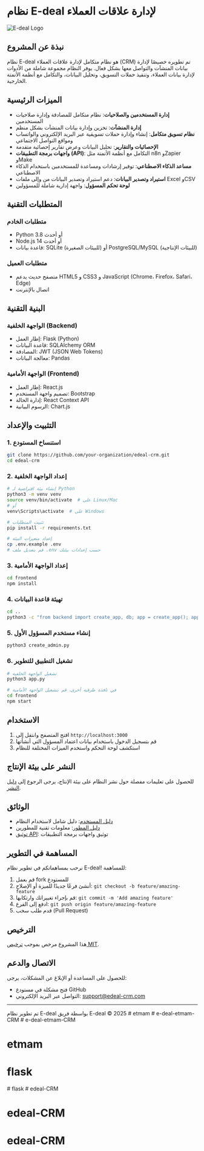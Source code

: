 # نظام E-deal لإدارة علاقات العملاء

![E-deal Logo](frontend/public/logo.png)

## نبذة عن المشروع

نظام E-deal هو نظام متكامل لإدارة علاقات العملاء (CRM) تم تطويره خصيصًا لإدارة بيانات المنشآت والتواصل معها بشكل فعال. يوفر النظام مجموعة شاملة من الأدوات لإدارة بيانات العملاء، وتنفيذ حملات التسويق، وتحليل البيانات، والتكامل مع أنظمة الأتمتة الخارجية.

## الميزات الرئيسية

- **إدارة المستخدمين والصلاحيات**: نظام متكامل للمصادقة وإدارة صلاحيات المستخدمين
- **إدارة المنشآت**: تخزين وإدارة بيانات المنشآت بشكل منظم
- **نظام تسويق متكامل**: إنشاء وإدارة حملات تسويقية عبر البريد الإلكتروني والواتساب ومواقع التواصل الاجتماعي
- **الإحصائيات والتقارير**: تحليل البيانات وعرض تقارير إحصائية متقدمة
- **واجهات برمجة التطبيقات (API)**: التكامل مع أنظمة الأتمتة مثل n8n وZapier وMake
- **مساعد الذكاء الاصطناعي**: توفير إرشادات ومساعدة للمستخدمين باستخدام الذكاء الاصطناعي
- **استيراد وتصدير البيانات**: دعم استيراد وتصدير البيانات من وإلى ملفات Excel وCSV
- **لوحة تحكم المسؤول**: واجهة إدارية شاملة للمسؤولين

## المتطلبات التقنية

### متطلبات الخادم
- Python 3.8 أو أحدث
- Node.js 14 أو أحدث
- قاعدة بيانات: SQLite (للبيئات الصغيرة) أو PostgreSQL/MySQL (للبيئات الإنتاجية)

### متطلبات العميل
- متصفح حديث يدعم HTML5 و CSS3 و JavaScript (Chrome، Firefox، Safari، Edge)
- اتصال بالإنترنت

## البنية التقنية

### الواجهة الخلفية (Backend)
- إطار العمل: Flask (Python)
- قاعدة البيانات: SQLAlchemy ORM
- المصادقة: JWT (JSON Web Tokens)
- معالجة البيانات: Pandas

### الواجهة الأمامية (Frontend)
- إطار العمل: React.js
- تصميم واجهة المستخدم: Bootstrap
- إدارة الحالة: React Context API
- الرسوم البيانية: Chart.js

## التثبيت والإعداد

### 1. استنساخ المستودع

```bash
git clone https://github.com/your-organization/edeal-crm.git
cd edeal-crm
```

### 2. إعداد الواجهة الخلفية

```bash
# إنشاء بيئة افتراضية لـ Python
python3 -m venv venv
source venv/bin/activate  # على Linux/Mac
# أو
venv\Scripts\activate  # على Windows

# تثبيت المتطلبات
pip install -r requirements.txt

# إعداد متغيرات البيئة
cp .env.example .env
# قم بتعديل ملف .env حسب إعدادات بيئتك
```

### 3. إعداد الواجهة الأمامية

```bash
cd frontend
npm install
```

### 4. تهيئة قاعدة البيانات

```bash
cd ..
python3 -c "from backend import create_app, db; app = create_app(); app.app_context().push(); db.create_all()"
```

### 5. إنشاء مستخدم المسؤول الأول

```bash
python3 create_admin.py
```

### 6. تشغيل التطبيق للتطوير

```bash
# تشغيل الواجهة الخلفية
python3 app.py

# في نافذة طرفية أخرى، قم بتشغيل الواجهة الأمامية
cd frontend
npm start
```

## الاستخدام

1. افتح المتصفح وانتقل إلى `http://localhost:3000`
2. قم بتسجيل الدخول باستخدام بيانات اعتماد المسؤول التي أنشأتها
3. استكشف لوحة التحكم واستخدم الميزات المختلفة للنظام

## النشر على بيئة الإنتاج

للحصول على تعليمات مفصلة حول نشر النظام على بيئة الإنتاج، يرجى الرجوع إلى [دليل النشر](deployment_guide.md).

## الوثائق

- [دليل المستخدم](docs/user_guide.md): دليل شامل لاستخدام النظام
- [دليل المطور](docs/developer_guide.md): معلومات تقنية للمطورين
- [توثيق API](docs/api_documentation.md): توثيق واجهات برمجة التطبيقات

## المساهمة في التطوير

نرحب بمساهماتكم في تطوير نظام E-deal! للمساهمة:

1. قم بعمل fork للمستودع
2. أنشئ فرعًا جديدًا للميزة أو الإصلاح: `git checkout -b feature/amazing-feature`
3. قم بإجراء تغييراتك وارتكابها: `git commit -m 'Add amazing feature'`
4. ادفع إلى الفرع: `git push origin feature/amazing-feature`
5. قدم طلب سحب (Pull Request)

## الترخيص

هذا المشروع مرخص بموجب [ترخيص MIT](LICENSE).

## الاتصال والدعم

للحصول على المساعدة أو الإبلاغ عن المشكلات، يرجى:
- فتح مشكلة في مستودع GitHub
- التواصل عبر البريد الإلكتروني: support@edeal-crm.com

---

تم تطوير نظام E-deal بواسطة فريق E-deal © 2025
#   e t m a m  
 #   e - d e a l - e t m a m - C R M  
 # e-deal-etmam-CRM
# etmam
# flask
#   f l a s k  
 # edeal-CRM
# edeal-CRM
# edeal-CRM
